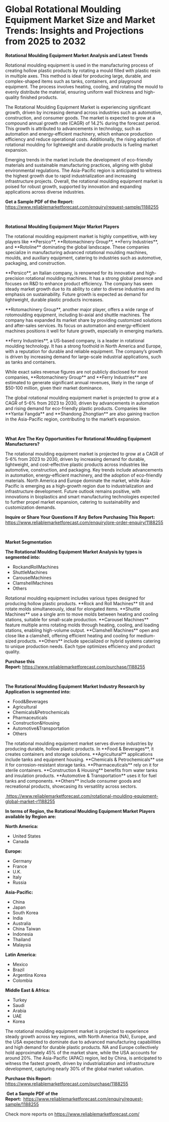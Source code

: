 <p><h1>Global Rotational Moulding Equipment Market Size and Market Trends: Insights and Projections from 2025 to 2032</h1></p><p><strong>Rotational Moulding Equipment Market Analysis and Latest Trends</strong></p>
<p><p>Rotational moulding equipment is used in the manufacturing process of creating hollow plastic products by rotating a mould filled with plastic resin in multiple axes. This method is ideal for producing large, durable, and complex-shaped items such as tanks, containers, and playground equipment. The process involves heating, cooling, and rotating the mould to evenly distribute the material, ensuring uniform wall thickness and high-quality finished products.</p><p>The Rotational Moulding Equipment Market is experiencing significant growth, driven by increasing demand across industries such as automotive, construction, and consumer goods. The market is expected to grow at a compound annual growth rate (CAGR) of 14.2% during the forecast period. This growth is attributed to advancements in technology, such as automation and energy-efficient machinery, which enhance production efficiency and reduce operational costs. Additionally, the rising adoption of rotational moulding for lightweight and durable products is fueling market expansion.</p><p>Emerging trends in the market include the development of eco-friendly materials and sustainable manufacturing practices, aligning with global environmental regulations. The Asia-Pacific region is anticipated to witness the highest growth due to rapid industrialization and increasing infrastructure projects. Overall, the rotational moulding equipment market is poised for robust growth, supported by innovation and expanding applications across diverse industries.</p></p>
<p><strong>Get a Sample PDF of the Report:&nbsp;</strong> <a href="https://www.reliablemarketforecast.com/enquiry/request-sample/1188255?utm_campaign=1169&utm_medium=2&utm_source=Github&utm_content=ia&utm_term=20012025&utm_id=rotational-moulding-equipment">https://www.reliablemarketforecast.com/enquiry/request-sample/1188255</a></p>
<p>&nbsp;</p>
<p><strong>Rotational Moulding Equipment Major Market Players</strong></p>
<p><p>The rotational moulding equipment market is highly competitive, with key players like **Persico**, **Rotomachinery Group**, **Ferry Industries**, and **Rotoline** dominating the global landscape. These companies specialize in manufacturing advanced rotational moulding machines, moulds, and auxiliary equipment, catering to industries such as automotive, packaging, and construction.</p><p>**Persico**, an Italian company, is renowned for its innovative and high-precision rotational moulding machines. It has a strong global presence and focuses on R&D to enhance product efficiency. The company has seen steady market growth due to its ability to cater to diverse industries and its emphasis on sustainability. Future growth is expected as demand for lightweight, durable plastic products increases.</p><p>**Rotomachinery Group**, another major player, offers a wide range of rotomoulding equipment, including bi-axial and shuttle machines. The company has expanded its market share by providing customized solutions and after-sales services. Its focus on automation and energy-efficient machines positions it well for future growth, especially in emerging markets.</p><p>**Ferry Industries**, a US-based company, is a leader in rotational moulding technology. It has a strong foothold in North America and Europe, with a reputation for durable and reliable equipment. The company’s growth is driven by increasing demand for large-scale industrial applications, such as tanks and containers.</p><p>While exact sales revenue figures are not publicly disclosed for most companies, **Rotomachinery Group** and **Ferry Industries** are estimated to generate significant annual revenues, likely in the range of $50-100 million, given their market dominance.</p><p>The global rotational moulding equipment market is projected to grow at a CAGR of 5-6% from 2023 to 2030, driven by advancements in automation and rising demand for eco-friendly plastic products. Companies like **Yantai Fangda** and **Shandong Zhongtian** are also gaining traction in the Asia-Pacific region, contributing to the market’s expansion.</p></p>
<p>&nbsp;</p>
<p><strong>What Are The Key Opportunities For Rotational Moulding Equipment Manufacturers?</strong></p>
<p><p>The rotational moulding equipment market is projected to grow at a CAGR of 5-6% from 2023 to 2030, driven by increasing demand for durable, lightweight, and cost-effective plastic products across industries like automotive, construction, and packaging. Key trends include advancements in automation, energy-efficient machinery, and the adoption of eco-friendly materials. North America and Europe dominate the market, while Asia-Pacific is emerging as a high-growth region due to industrialization and infrastructure development. Future outlook remains positive, with innovations in bioplastics and smart manufacturing technologies expected to further propel market expansion, catering to sustainability and customization demands.</p></p>
<p><strong>Inquire or Share Your Questions If Any Before Purchasing This Report:</strong> <a href="https://www.reliablemarketforecast.com/enquiry/pre-order-enquiry/1188255?utm_campaign=1169&utm_medium=2&utm_source=Github&utm_content=ia&utm_term=20012025&utm_id=rotational-moulding-equipment">https://www.reliablemarketforecast.com/enquiry/pre-order-enquiry/1188255</a></p>
<p>&nbsp;</p>
<p><strong>Market Segmentation</strong></p>
<p><strong>The Rotational Moulding Equipment Market Analysis by types is segmented into:</strong></p>
<p><ul><li>RockandRollMachines</li><li>ShuttleMachines</li><li>CarouselMachines</li><li>ClamshellMachines</li><li>Others</li></ul></p>
<p><p>Rotational moulding equipment includes various types designed for producing hollow plastic products. **Rock and Roll Machines** tilt and rotate molds simultaneously, ideal for elongated items. **Shuttle Machines** use a single arm to move molds between heating and cooling stations, suitable for small-scale production. **Carousel Machines** feature multiple arms rotating molds through heating, cooling, and loading stations, enabling high-volume output. **Clamshell Machines** open and close like a clamshell, offering efficient heating and cooling for medium-sized products. **Others** include specialized or hybrid systems catering to unique production needs. Each type optimizes efficiency and product quality.</p></p>
<p><strong>Purchase this Report:&nbsp;</strong><a href="https://www.reliablemarketforecast.com/purchase/1188255?utm_campaign=1169&utm_medium=2&utm_source=Github&utm_content=ia&utm_term=20012025&utm_id=rotational-moulding-equipment">https://www.reliablemarketforecast.com/purchase/1188255</a></p>
<p>&nbsp;</p>
<p><strong>The Rotational Moulding Equipment Market Industry Research by Application is segmented into:</strong></p>
<p><ul><li>Food&Beverages</li><li>Agricultural</li><li>Chemicals&Petrochemicals</li><li>Pharmaceuticals</li><li>Construction&Housing</li><li>Automotive&Transportation</li><li>Others</li></ul></p>
<p><p>The rotational moulding equipment market serves diverse industries by producing durable, hollow plastic products. In **Food & Beverages**, it creates containers and storage solutions. **Agricultural** applications include tanks and equipment housing. **Chemicals & Petrochemicals** use it for corrosion-resistant storage tanks. **Pharmaceuticals** rely on it for sterile containers. **Construction & Housing** benefits from water tanks and insulation products. **Automotive & Transportation** uses it for fuel tanks and components. **Others** include consumer goods and recreational products, showcasing its versatility across sectors.</p></p>
<p><a href="https://www.reliablemarketforecast.com/rotational-moulding-equipment-global-market-r1188255?utm_campaign=1169&utm_medium=2&utm_source=Github&utm_content=ia&utm_term=20012025&utm_id=rotational-moulding-equipment">&nbsp;https://www.reliablemarketforecast.com/rotational-moulding-equipment-global-market-r1188255</a></p>
<p><strong>In terms of Region, the Rotational Moulding Equipment Market Players available by Region are:</strong></p>
<p>
    <p> <strong> North America: </strong>
        <ul>
            <li>United States</li>
            <li>Canada</li>
        </ul>
        </p> 
    <p> <strong> Europe: </strong>
        <ul>
            <li>Germany</li>
            <li>France</li>
            <li>U.K.</li>
            <li>Italy</li>
            <li>Russia</li>
        </ul>
        </p> 
    <p> <strong> Asia-Pacific: </strong>
        <ul>
            <li>China</li>
            <li>Japan</li>
            <li>South Korea</li>
            <li>India</li>
            <li>Australia</li>
            <li>China Taiwan</li>
            <li>Indonesia</li>
            <li>Thailand</li>
            <li>Malaysia</li>
        </ul>
        </p> 
    <p> <strong> Latin America: </strong>
        <ul>
            <li>Mexico</li>
            <li>Brazil</li>
            <li>Argentina Korea</li>
            <li>Colombia</li>
        </ul>
        </p> 
    <p> <strong> Middle East & Africa: </strong>
        <ul>
            <li>Turkey</li>
            <li>Saudi</li>
            <li>Arabia</li>
            <li>UAE</li>
            <li>Korea</li>
        </ul>
    </p>
    </p>
<p><p>The rotational moulding equipment market is projected to experience steady growth across key regions, with North America (NA), Europe, and the USA expected to dominate due to advanced manufacturing capabilities and high demand for durable plastic products. NA and Europe collectively hold approximately 45% of the market share, while the USA accounts for around 20%. The Asia-Pacific (APAC) region, led by China, is anticipated to witness the fastest growth, driven by industrialization and infrastructure development, capturing nearly 30% of the global market valuation.</p></p>
<p><strong>Purchase this Report: </strong><a href="https://www.reliablemarketforecast.com/purchase/1188255?utm_campaign=1169&utm_medium=2&utm_source=Github&utm_content=ia&utm_term=20012025&utm_id=rotational-moulding-equipment">https://www.reliablemarketforecast.com/purchase/1188255</a></p>
<p>&nbsp;<strong>Get a Sample PDF of the Report:&nbsp;&nbsp;</strong><a href="https://www.reliablemarketforecast.com/enquiry/request-sample/1188255?utm_campaign=1169&utm_medium=2&utm_source=Github&utm_content=ia&utm_term=20012025&utm_id=rotational-moulding-equipment">https://www.reliablemarketforecast.com/enquiry/request-sample/1188255</a></p>
<p><strong></strong></p>
<p>Check more reports on <a href="https://www.reliablemarketforecast.com/?utm_campaign=1169&utm_medium=2&utm_source=Github&utm_content=ia&utm_term=20012025&utm_id=rotational-moulding-equipment">https://www.reliablemarketforecast.com/</a></p>